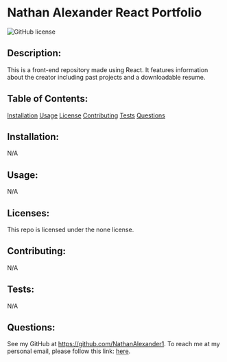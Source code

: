 # Nathan Alexander React Portfolio
  ![GitHub license](https://img.shields.io/badge/license-none-blue.svg)
  ## Description:
  This is a front-end repository made using React. It features information about the creator including past projects and a downloadable resume.
  ## Table of Contents:
  [Installation](#installation)
  [Usage](#usage)
  [License](#licenses)
  [Contributing](#contributing)
  [Tests](#tests)
  [Questions](#questions)

  ## Installation:
  N/A
  ## Usage:
  N/A

  ## Licenses: 
  This repo is licensed under the
  none license.
  ## Contributing:
  N/A
  ## Tests:
  N/A
  ## Questions:
  See my GitHub at https://github.com/NathanAlexander1.
  To reach me at my personal email, please follow this link: [here](mailto:nika827@msn.com).